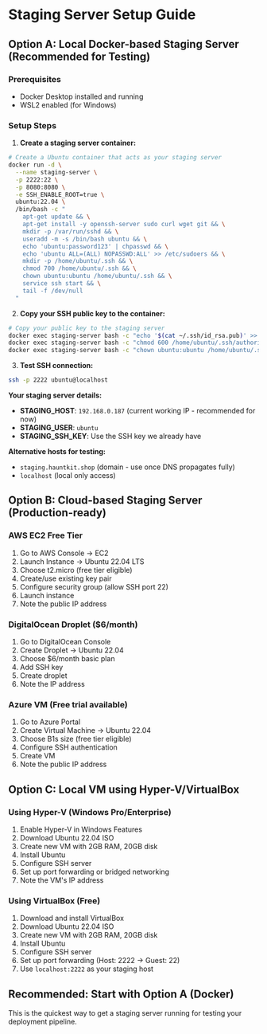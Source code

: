 # Staging Server Setup Guide

## Option A: Local Docker-based Staging Server (Recommended for Testing)

### Prerequisites
- Docker Desktop installed and running
- WSL2 enabled (for Windows)

### Setup Steps

1. **Create a staging server container:**
```bash
# Create a Ubuntu container that acts as your staging server
docker run -d \
  --name staging-server \
  -p 2222:22 \
  -p 8080:8080 \
  -e SSH_ENABLE_ROOT=true \
  ubuntu:22.04 \
  /bin/bash -c "
    apt-get update && \
    apt-get install -y openssh-server sudo curl wget git && \
    mkdir -p /var/run/sshd && \
    useradd -m -s /bin/bash ubuntu && \
    echo 'ubuntu:password123' | chpasswd && \
    echo 'ubuntu ALL=(ALL) NOPASSWD:ALL' >> /etc/sudoers && \
    mkdir -p /home/ubuntu/.ssh && \
    chmod 700 /home/ubuntu/.ssh && \
    chown ubuntu:ubuntu /home/ubuntu/.ssh && \
    service ssh start && \
    tail -f /dev/null
  "
```

2. **Copy your SSH public key to the container:**
```bash
# Copy your public key to the staging server
docker exec staging-server bash -c "echo '$(cat ~/.ssh/id_rsa.pub)' >> /home/ubuntu/.ssh/authorized_keys"
docker exec staging-server bash -c "chmod 600 /home/ubuntu/.ssh/authorized_keys"
docker exec staging-server bash -c "chown ubuntu:ubuntu /home/ubuntu/.ssh/authorized_keys"
```

3. **Test SSH connection:**
```bash
ssh -p 2222 ubuntu@localhost
```

**Your staging server details:**
- **STAGING_HOST**: `192.168.0.187` (current working IP - recommended for now)
- **STAGING_USER**: `ubuntu`
- **STAGING_SSH_KEY**: Use the SSH key we already have

**Alternative hosts for testing:**
- `staging.hauntkit.shop` (domain - use once DNS propagates fully)
- `localhost` (local only access)

## Option B: Cloud-based Staging Server (Production-ready)

### AWS EC2 Free Tier
1. Go to AWS Console → EC2
2. Launch Instance → Ubuntu 22.04 LTS
3. Choose t2.micro (free tier eligible)
4. Create/use existing key pair
5. Configure security group (allow SSH port 22)
6. Launch instance
7. Note the public IP address

### DigitalOcean Droplet ($6/month)
1. Go to DigitalOcean Console
2. Create Droplet → Ubuntu 22.04
3. Choose $6/month basic plan
4. Add SSH key
5. Create droplet
6. Note the IP address

### Azure VM (Free trial available)
1. Go to Azure Portal
2. Create Virtual Machine → Ubuntu 22.04
3. Choose B1s size (free tier eligible)
4. Configure SSH authentication
5. Create VM
6. Note the public IP address

## Option C: Local VM using Hyper-V/VirtualBox

### Using Hyper-V (Windows Pro/Enterprise)
1. Enable Hyper-V in Windows Features
2. Download Ubuntu 22.04 ISO
3. Create new VM with 2GB RAM, 20GB disk
4. Install Ubuntu
5. Configure SSH server
6. Set up port forwarding or bridged networking
7. Note the VM's IP address

### Using VirtualBox (Free)
1. Download and install VirtualBox
2. Download Ubuntu 22.04 ISO
3. Create new VM with 2GB RAM, 20GB disk
4. Install Ubuntu
5. Configure SSH server
6. Set up port forwarding (Host: 2222 → Guest: 22)
7. Use `localhost:2222` as your staging host

## Recommended: Start with Option A (Docker)

This is the quickest way to get a staging server running for testing your deployment pipeline.
